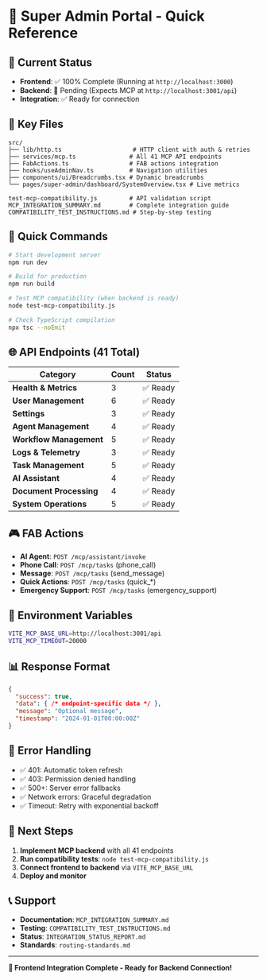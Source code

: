 # 🚀 Super Admin Portal - Quick Reference

## 📍 **Current Status**
- **Frontend**: ✅ 100% Complete (Running at `http://localhost:3000`)
- **Backend**: 🔄 Pending (Expects MCP at `http://localhost:3001/api`)
- **Integration**: ✅ Ready for connection

## 🎯 **Key Files**
```
src/
├── lib/http.ts                    # HTTP client with auth & retries
├── services/mcp.ts               # All 41 MCP API endpoints
├── FabActions.ts                 # FAB actions integration
├── hooks/useAdminNav.ts          # Navigation utilities
├── components/ui/Breadcrumbs.tsx # Dynamic breadcrumbs
└── pages/super-admin/dashboard/SystemOverview.tsx # Live metrics

test-mcp-compatibility.js         # API validation script
MCP_INTEGRATION_SUMMARY.md        # Complete integration guide
COMPATIBILITY_TEST_INSTRUCTIONS.md # Step-by-step testing
```

## 🔧 **Quick Commands**
```bash
# Start development server
npm run dev

# Build for production
npm run build

# Test MCP compatibility (when backend is ready)
node test-mcp-compatibility.js

# Check TypeScript compilation
npx tsc --noEmit
```

## 🌐 **API Endpoints (41 Total)**
| Category | Count | Status |
|----------|-------|--------|
| **Health & Metrics** | 3 | ✅ Ready |
| **User Management** | 6 | ✅ Ready |
| **Settings** | 3 | ✅ Ready |
| **Agent Management** | 4 | ✅ Ready |
| **Workflow Management** | 5 | ✅ Ready |
| **Logs & Telemetry** | 3 | ✅ Ready |
| **Task Management** | 5 | ✅ Ready |
| **AI Assistant** | 4 | ✅ Ready |
| **Document Processing** | 4 | ✅ Ready |
| **System Operations** | 5 | ✅ Ready |

## 🎮 **FAB Actions**
- **AI Agent**: `POST /mcp/assistant/invoke`
- **Phone Call**: `POST /mcp/tasks` (phone_call)
- **Message**: `POST /mcp/tasks` (send_message)
- **Quick Actions**: `POST /mcp/tasks` (quick_*)
- **Emergency Support**: `POST /mcp/tasks` (emergency_support)

## 🔑 **Environment Variables**
```bash
VITE_MCP_BASE_URL=http://localhost:3001/api
VITE_MCP_TIMEOUT=20000
```

## 📊 **Response Format**
```json
{
  "success": true,
  "data": { /* endpoint-specific data */ },
  "message": "Optional message",
  "timestamp": "2024-01-01T00:00:00Z"
}
```

## 🚨 **Error Handling**
- ✅ 401: Automatic token refresh
- ✅ 403: Permission denied handling
- ✅ 500+: Server error fallbacks
- ✅ Network errors: Graceful degradation
- ✅ Timeout: Retry with exponential backoff

## 🎯 **Next Steps**
1. **Implement MCP backend** with all 41 endpoints
2. **Run compatibility tests**: `node test-mcp-compatibility.js`
3. **Connect frontend to backend** via `VITE_MCP_BASE_URL`
4. **Deploy and monitor**

## 📞 **Support**
- **Documentation**: `MCP_INTEGRATION_SUMMARY.md`
- **Testing**: `COMPATIBILITY_TEST_INSTRUCTIONS.md`
- **Status**: `INTEGRATION_STATUS_REPORT.md`
- **Standards**: `routing-standards.md`

---

**🎉 Frontend Integration Complete - Ready for Backend Connection!**
